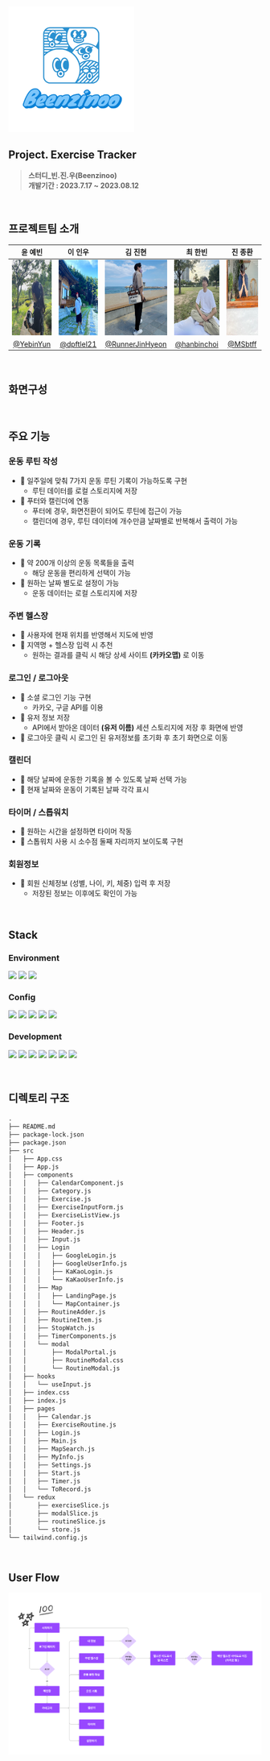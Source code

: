 <br>
<img width="250px" src="public/images/Beenzinoo.png">

## **Project. Exercise Tracker**
>**스터디_빈.진.우(Beenzinoo)** <br>
>**개발기간 : 2023.7.17 ~ 2023.08.12**

<br>

## 프로젝트팀 소개
|<center>윤 예빈</center>|<center>이 인우</center>|<center>김 진현</center>|<center>최 한빈</center>|<center>진 종환</center>|
|---|---|---|---|---|
|<img width="150px" height="150px" src =  "public/images/Yebin.jpg">|<img width="150px" height="150px" src = "public/images/Inwoo.jpg">|<img width="150px" height="150px" src = "public/images/Jinhyeon.jpg">|<img width="150px" height="150px" src = "public/images/Hanbin.jpg">|<img width="150px" height="150px" src = "public/images/Jonghwan.png">|
|<center>[@YebinYun](https://github.com/YebinYun)</center>|<center>[@dpftlel21](https://github.com/dpftlel21)</center>|<center>[@RunnerJinHyeon](https://github.com/RunnerJinHyeon)</center>|<center>[@hanbinchoi](https://github.com/hanbinchoi)</center>|<center>[@MSbtff](https://github.com/MSbtff)</center>|

<br>

## 화면구성




<br>

## 주요 기능
### 운동 루틴 작성
- 💪 일주일에 맞춰 7가지 운동 루틴 기록이 가능하도록 구현
   - 루틴 데이터를 로컬 스토리지에 저장
- 💪 푸터와 캘린더에 연동
  - 푸터에 경우, 화면전환이 되어도 루틴에 접근이 가능
  - 캘린더에 경우, 루틴 데이터에 개수만큼 날짜별로 반복해서 출력이 가능

### 운동 기록
- 💪 약 200개 이상의 운동 목록들을 출력
  - 해당 운동을 편리하게 선택이 가능
- 💪 원하는 날짜 별도로 설정이 가능
  - 운동 데이터는 로컬 스토리지에 저장

### 주변 헬스장
- 💪 사용자에 현재 위치를 반영해서 지도에 반영
- 💪 지역명 + 헬스장 입력 시 추천
  - 원하는 결과를 클릭 시 해당 상세 사이트 **(카카오맵)** 로 이동

### 로그인 / 로그아웃
- 💪 소셜 로그인 기능 구현
  - 카카오, 구글 API를 이용
- 💪 유저 정보 저장
  - API에서 받아온 데이터 **(유저 이름)** 세션 스토리지에 저장 후 화면에 반영
- 💪 로그아웃 클릭 시 로그인 된 유저정보를 초기화 후 초기 화면으로 이동

### 캘린더
- 💪 해당 날짜에 운동한 기록을 볼 수 있도록 날짜 선택 가능
- 💪 현재 날짜와 운동이 기록된 날짜 각각 표시

### 타이머 / 스톱워치
- 💪 원하는 시간을 설정하면 타이머 작동
- 💪 스톱워치 사용 시 소수점 둘째 자리까지 보이도록 구현 

### 회원정보
- 💪 회원 신체정보 (성별, 나이, 키, 체중) 입력 후 저장
  - 저장된 정보는 이후에도 확인이 가능

<br>

## **Stack**
### **Environment**
<img src="https://img.shields.io/badge/visual studio code-007ACC?style=flat&logo=visualstudiocode&logoColor=white"/> <img src="https://img.shields.io/badge/git-F05032?style=flat&logo=git&logoColor=white"/> <img src="https://img.shields.io/badge/git hub-181717?style=flat&logo=github&logoColor=white"/>

### **Config**
<img src="https://img.shields.io/badge/npm-CB3837?style=flat&logo=npm&logoColor=white"/> <img src="https://img.shields.io/badge/kakaotalk-FFCD00?style=flat&logo=kakaotalk&logoColor=white"/> <img src="https://img.shields.io/badge/google-4285F4?style=flat&logo=google&logoColor=white"/> <img src="https://img.shields.io/badge/kakaomap-FFCD00?style=flat&logo=kakao&logoColor=white"/> <img src="https://img.shields.io/badge/.env-ECD53F?style=flat&logo=dotenv&logoColor=white"/>
 
### **Development**
<img src="https://img.shields.io/badge/JavaScript-F7DF1E?style=flat&logo=JavaScript&logoColor=white"/> <img src="https://img.shields.io/badge/React-61DAFB?style=flat&logo=React&logoColor=white"/> <img src="https://img.shields.io/badge/Tailwind CSS-06B6D4?style=flat&logo=Tailwind CSS&logoColor=white"/> <img src="https://img.shields.io/badge/styledcomponents-DB7093?style=flat&logo=styledcomponents&logoColor=white"/> <img src="https://img.shields.io/badge/Redux-764ABC?style=flat&logo=redux&logoColor=white"/> <img src="https://img.shields.io/badge/react router-CA4245?style=flat&logo=reactrouter&logoColor=white"/> <img src="https://img.shields.io/badge/axios-5A29E4?style=flat&logo=axios&logoColor=white"/> 

<br>

## 디렉토리 구조
```
.
├── README.md
├── package-lock.json
├── package.json
├── src
│   ├── App.css
│   ├── App.js
│   ├── components
│   │   ├── CalendarComponent.js
│   │   ├── Category.js
│   │   ├── Exercise.js
│   │   ├── ExerciseInputForm.js
│   │   ├── ExerciseListView.js
│   │   ├── Footer.js
│   │   ├── Header.js
│   │   ├── Input.js
│   │   ├── Login
│   │   │   ├── GoogleLogin.js
│   │   │   ├── GoogleUserInfo.js
│   │   │   ├── KaKaoLogin.js
│   │   │   └── KaKaoUserInfo.js
│   │   ├── Map
│   │   │   ├── LandingPage.js
│   │   │   └── MapContainer.js
│   │   ├── RoutineAdder.js
│   │   ├── RoutineItem.js
│   │   ├── StopWatch.js
│   │   ├── TimerComponents.js
│   │   └── modal
│   │       ├── ModalPortal.js
│   │       ├── RoutineModal.css
│   │       └── RoutineModal.js
│   ├── hooks
│   │   └── useInput.js
│   ├── index.css
│   ├── index.js
│   ├── pages
│   │   ├── Calendar.js
│   │   ├── ExerciseRoutine.js
│   │   ├── Login.js
│   │   ├── Main.js
│   │   ├── MapSearch.js
│   │   ├── MyInfo.js
│   │   ├── Settings.js
│   │   ├── Start.js
│   │   ├── Timer.js
│   │   └── ToRecord.js
│   └── redux
│       ├── exerciseSlice.js
│       ├── modalSlice.js
│       ├── routineSlice.js
│       └── store.js
└── tailwind.config.js
```

<br>

## User Flow

<img src="public/images/빈진우 User Flow.png">
